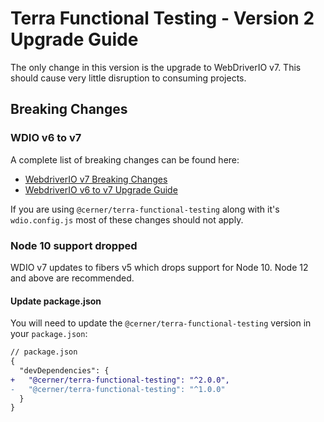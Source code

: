 # Terra Functional Testing - Version 2 Upgrade Guide

The only change in this version is the upgrade to WebDriverIO v7. This should cause very little disruption to consuming projects.

## Breaking Changes

### WDIO v6 to v7

A complete list of breaking changes can be found here:

- [WebdriverIO v7 Breaking Changes](https://github.com/webdriverio/webdriverio/blob/main/CHANGELOG.md#boom-breaking-change)
- [WebdriverIO v6 to v7 Upgrade Guide](https://webdriver.io/docs/v7-migration)

If you are using `@cerner/terra-functional-testing` along with it's `wdio.config.js` most of these changes should not apply.

### Node 10 support dropped

WDIO v7 updates to fibers v5 which drops support for Node 10. Node 12 and above are recommended.

#### Update package.json

You will need to update the `@cerner/terra-functional-testing` version in your `package.json`:

```diff
// package.json
{
  "devDependencies": {
+   "@cerner/terra-functional-testing": "^2.0.0",
-   "@cerner/terra-functional-testing": "^1.0.0"
  }
}
```
